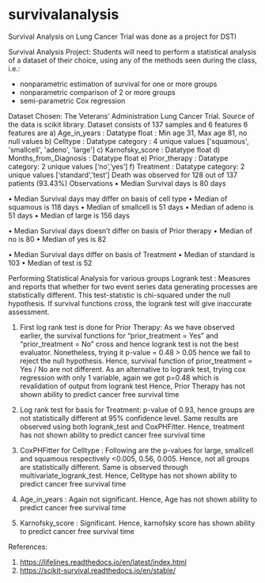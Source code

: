 # survivalanalysis
Survival Analysis on Lung Cancer Trial was done as a project for DSTI

Survival Analysis Project: Students will need to perform a statistical analysis of a dataset of their choice, using any of the methods seen during the class, i.e.:
* nonparametric estimation of survival for one or more groups
* nonparametric comparison of 2 or more groups
* semi-parametric Cox regression

Dataset Chosen: The Veterans’ Administration Lung Cancer Trial. Source of the data is scikit library.
Dataset consists of 137 samples and 6 features
6 features are
a) Age_in_years : Datatype float : Min age 31, Max age 81, no null values
b) Celltype : Datatype category : 4 unique values ['squamous', 'smallcell', 'adeno', 'large']
c) Karnofsky_score : Datatype float
d) Months_from_Diagnosis : Datatype float
e) Prior_therapy : Datatype category: 2 unique values [‘no’,’yes’]
f) Treatment : Datatype category: 2 unique values [‘standard’,’test’]
Death was observed for 128 out of 137 patients (93.43%)
Observations
•	Median Survival days is 80 days

•	Median Survival days may differ on basis of cell type
•	Median of squamous is 118 days
•	Median of smallcell is 51 days
•	Median of adeno is 51 days
•	Median of large is 156 days
 
•	Median Survival days doesn’t differ on basis of Prior therapy
•	Median of no is 80
•	Median of yes is 82
 
•	Median Survival days differ on basis of Treatment
•	Median of standard is 103
•	Median of test is 52
 


Performing Statistical Analysis for various groups
Logrank test : Measures and reports that whether for two event series data generating processes are statistically different. This test-statistic is chi-squared under the null hypothesis. If survival functions cross, the logrank test will give inaccurate assessment.
1.	First log rank test is done for Prior Therapy: As we have observed earlier, the survival functions for “prior_treatment = Yes” and “prior_treatment = No” cross and hence logrank test is not the best evaluator. Nonetheless, trying it
p-value = 0.48 > 0.05 hence we fail to reject the null hypothesis. Hence, survival function of prior_treatment = Yes / No are not different.
As an alternative to logrank test, trying cox regression with only 1 variable, again we got p=0.48 which is revalidation of output from logrank test
Hence, Prior Therapy has not shown ability to predict cancer free survival time
2.	Log rank test for basis for Treatment: p-value of 0.93, hence groups are not statistically different at 95% confidence level. Same results are observed using both logrank_test and CoxPHFitter. Hence, treatment has not shown ability to predict cancer free survival time

3.	CoxPHFitter for Celltype : Following are the p-values for large, smallcell and squamous respectively <0.005, 0.56, 0.005. Hence, not all groups are statistically different. Same is observed through multivariate_logrank_test. Hence, Celltype has not shown ability to predict cancer free survival time

4.	Age_in_years : Again not significant. Hence, Age has not shown ability to predict cancer free survival time

5.	Karnofsky_score : Significant. Hence, karnofsky score has shown ability to predict cancer free survival time

References:
1.	https://lifelines.readthedocs.io/en/latest/index.html
2.	https://scikit-survival.readthedocs.io/en/stable/

